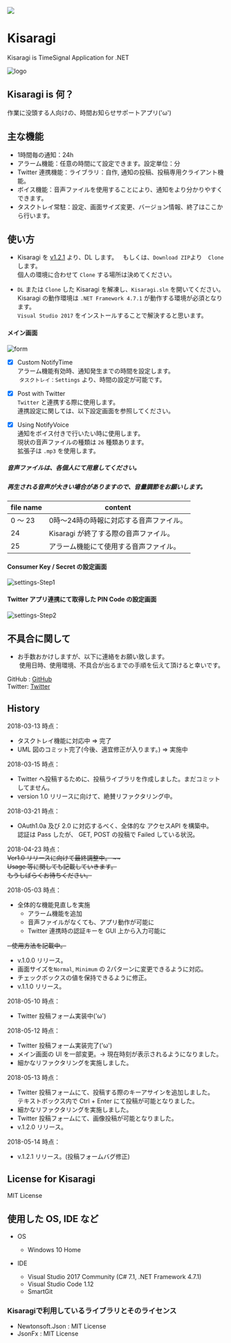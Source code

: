 [![](http://img.shields.io/badge/license-MIT-blue.svg)](./LICENSE)
# Kisaragi
Kisaragi is TimeSignal Application for .NET

![logo](logo.png)

## Kisaragi is 何？
作業に没頭する人向けの、時間お知らせサポートアプリ('ω')  

## 主な機能
- 1時間毎の通知：24h
- アラーム機能：任意の時間にて設定できます。設定単位：分
- Twitter 連携機能：ライブラリ：自作, 通知の投稿、投稿専用クライアント機能。
- ボイス機能：音声ファイルを使用することにより、通知をより分かりやすくできます。
- タスクトレイ常駐：設定、画面サイズ変更、バージョン情報、終了はここから行います。

## 使い方
- Kisaragi を [v1.2.1](https://github.com/Asteriskx/Kisaragi/releases/tag/v1.2.1 "v.1.2.1") より、DL します。  
  もしくは、`Download ZIP`より　`Clone` します。  
  個人の環境に合わせて `Clone` する場所は決めてください。  
  
- `DL` または `Clone` した Kisaragi を解凍し、`Kisaragi.sln` を開いてください。  
  Kisaragi の動作環境は `.NET Framework 4.7.1` が動作する環境が必須となります。  
  `Visual Studio 2017` をインストールすることで解決すると思います。 

#### メイン画面  

![form](form.png)

- [x] Custom NotifyTime  
  アラーム機能有効時、通知発生までの時間を設定します。  
  `タスクトレイ：Settings` より、時間の設定が可能です。  
  
- [x] Post with Twitter  
  `Twitter` と連携する際に使用します。  
  連携設定に関しては、以下設定画面を参照してください。
  
- [x] Using NotifyVoice  
  通知をボイス付きで行いたい時に使用します。  
  現状の音声ファイルの種類は `26` 種類あります。  
  拡張子は `.mp3` を使用します。  
  
##### 音声ファイルは、各個人にて用意してください。 
##### 再生される音声が大きい場合がありますので、音量調節をお願いします。  

  | file name | content |  
  | ---- | ---- |  
  | 0 ～ 23 | 0時～24時の時報に対応する音声ファイル。|  
  | 24 | Kisaragi が終了する際の音声ファイル。 |  
  | 25 | アラーム機能にて使用する音声ファイル。 |  
  
#### Consumer Key / Secret の設定画面  

![settings-Step1](settings-Step1.png)

#### Twitter アプリ連携にて取得した PIN Code の設定画面  

![settings-Step2](settings-Step2.png)

## 不具合に関して  
- お手数おかけしますが、以下に連絡をお願い致します。  
  使用日時、使用環境、不具合が出るまでの手順を伝えて頂けると幸いです。  
  
GitHub : [GitHub](https://github.com/Asteriskx/Kisaragi/issues "GitHub")  
Twitter: [Twitter](https://twitter.com/Astrisk_ "Twitter")  

## History
2018-03-13 時点：  
- タスクトレイ機能に対応中 => 完了
- UML 図のコミット完了(今後、適宜修正が入ります。) => 実施中  

2018-03-15 時点：  
- Twitter へ投稿するために、投稿ライブラリを作成しました。まだコミットしてません。
- version 1.0 リリースに向けて、絶賛リファクタリング中。  

2018-03-21 時点： 
- OAuth1.0a 及び 2.0 に対応するべく、全体的な アクセスAPI を構築中。  
  認証は Pass したが、 GET, POST の投稿で Failed している状況。

2018-04-23 時点：  
~~Ver1.0 リリースに向けて最終調整中。 ~~  
Usage 等に関しても記載していきます。~~  
~~もうしばらくお待ちください。~~
  
2018-05-03 時点：
- 全体的な機能見直しを実施  
  - アラーム機能を追加  
  - 音声ファイルがなくても、アプリ動作が可能に  
  - Twitter 連携時の認証キーを GUI 上から入力可能に  
  
~~- 使用方法を記載中。~~
- v.1.0.0 リリース。
- 画面サイズを`Normal`, `Minimum` の 2パターンに変更できるように対応。
- チェックボックスの値を保持できるように修正。  
- v.1.1.0 リリース。

2018-05-10 時点：  
- Twitter 投稿フォーム実装中('ω')  

2018-05-12 時点：  
- Twitter 投稿フォーム実装完了('ω')  
- メイン画面の UI を一部変更。-> 現在時刻が表示されるようになりました。  
- 細かなリファクタリングを実施しました。  

2018-05-13 時点：  
- Twitter 投稿フォームにて、投稿する際のキーアサインを追加しました。  
  テキストボックス内で Ctrl + Enter にて投稿が可能となりました。 　
- 細かなリファクタリングを実施しました。  
- Twitter 投稿フォームにて、画像投稿が可能となりました。 　
- v.1.2.0 リリース。  

2018-05-14 時点：  
- v.1.2.1 リリース。(投稿フォームバグ修正)  

## License for Kisaragi
MIT License

## 使用した OS, IDE など
- OS
  - Windows 10 Home

- IDE  
  - Visual Studio 2017 Community (C# 7.1, .NET Framework 4.7.1)
  - Visual Studio Code 1.12
  - SmartGit
  
### Kisaragiで利用しているライブラリとそのライセンス
- Newtonsoft.Json : MIT License
- JsonFx : MIT License
